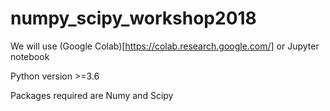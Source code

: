 # numpy_scipy_workshop2018

We will use (Google Colab)[https://colab.research.google.com/] or Jupyter notebook

Python version >=3.6

Packages required are Numy and Scipy

